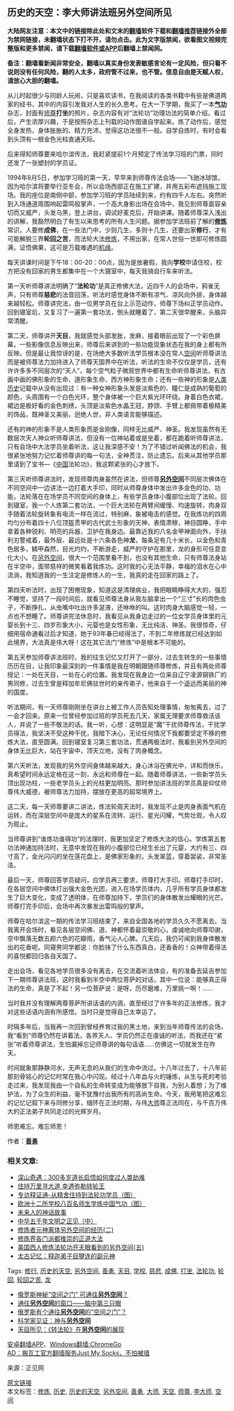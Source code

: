  <h2>历史的天空：李大师讲法班另外空间所见</h2> <p class="notice"><b>大陆网友注意：本文中的链接除此处和文末的<a href="https://github.com/bannedbook/fanqiang" >翻墙</a>软件下载和<a href="https://github.com/killgcd/justmysocks/blob/master/README.md">翻墙推荐</a>链接外全部为禁网链接，未翻墙状态下打不开，请勿点击。此为文字版禁闻，欲看图文视频完整版和更多禁闻，请下载<a href="https://github.com/bannedbook/fanqiang">翻墙软件或APP</a>后翻墙上禁闻网。</p><p>备注：翻墙看新闻非常安全，翻墙以真实身份发表敏感言论有一定风险，但只看不说则没有任何风险，翻的人太多，政府管不过来，也不管。信息自由是天赋人权，请放心大胆的翻墙。</b></p>  <div class="entry"> <p></p> <p>从儿时起很少与同龄人玩闹，只是喜欢读书，在我阅读的各类书籍中有些是佛道两家的经书，其中的内容引发我对人生的长久思考。在大一下学期，我买了一本<strong><span class='wp_keywordlink'><a href="https://www.qi-gong.me/" title="气功修炼网" target="_blank">气功</a></span></strong>杂志，封面有<a href="https://www.bannedbook.org/bnews/tag/%E5%B8%88%E5%B0%8A/" class="st_tag internal_tag" rel="tag" title="标签 师尊 下的日志">师尊</a><strong>打坐</strong>的照片，杂志内容有对“法轮功”功理功法的简单介绍，看过后，产生浓厚兴趣，于是按照杂志上刊载的动作图谱自学起来。炼了动作后，感觉全身发热，身体胀胀的、精力充沛，觉得这功法很不一般。自学自炼时，有时会看到头顶有一根金色光柱直通天际。</p> <p>后来得知师尊要来哈尔滨传法，我赶紧提前1个月预定了传法学习班的门票，同时还发了一张塑封的学员证。</p> <p>1994年8月5日，参加学习班的第一天，早早来到师尊传法会场——飞驰冰球馆，因为哈尔滨将要举行亚冬会，所以会场西部正在施工扩建，并用五彩布遮挡施工现场。我的座位是南侧中部，参加学习班的学员陆续到来，约有四千人左右。突然听到入场通道周围响起雷鸣般掌声，一个高大身影出场在会场中，我见到师尊面容亲切而又威严，头发乌黑，登上讲台，调试好麦克后，开始讲课。随着师尊深入浅出的讲解，我豁然明白了有生以来思考的所有人生问题。据参加学法班前了解的<strong><span class='wp_keywordlink'><a href="https://www.qi-gong.me/" title="气功修炼网" target="_blank">修炼</a></span></strong>常识，人要修<strong>成佛</strong>，在一些法门中，少则几生，多则十几生，还要出家<strong>修行</strong>，才有可能解脱三界<strong>轮回之苦</strong>，而法轮大法<a href="https://www.bannedbook.org/bnews/tag/%e4%bf%ae%e7%82%bc/" class="st_tag internal_tag" rel="tag" title="标签 修炼 下的日志">修炼</a>，不用出家，在常人世俗一世即可修炼圆满，证悟佛果，这可是万载难遇的<span class='wp_keywordlink'><a href="https://www.bannedbook.org/forum11/topic248.html" title="禁片：情为何物？生死相许？自由电影《机缘》下载、在线观看" target="_blank">机缘</a></span>。</p> <p>每天讲课时间是下午18：00-20：00点，因为是放暑假，我向<strong>学校</strong>申请住校，校方把没有回家的男生都集中在一个大寝室中，每天我骑自行车来听法。</p> <p>第一天听师尊讲法明确了“<strong>法轮功</strong>”是真正修佛大法，近四千人的会场中，鸦雀无声，只有师尊<strong>慈悲</strong>的法音回荡，听法时感觉身体不断有凉气、凉风向外排，身体越来越轻松。师尊讲完法，由一位男学员在台上示范动作，师尊下场纠正学员动作。回到寝室后，又复习了一遍第一套功法，倒头就睡着了，第二天很早醒来，头脑异常清醒。</p>  <p>第二天，师尊讲开<strong>天目</strong>，我就感觉头部发胀，发麻，接着眼前出现了一个彩色屏幕，一些影像信息反映出来，师尊后来讲到的一些功能现象状态在我的身上都有所反映。但是最让我惊讶的是，在场绝大多数听法学员根本没在常人<a href="https://www.bannedbook.org/bnews/tag/%E7%A9%BA%E9%97%B4/" class="st_tag internal_tag" rel="tag" title="标签 空间 下的日志">空间</a>听师尊讲法而是被师尊法力加持进入了师尊天国界中在听法，听法的生命不仅仅是学员，还有许许多多不同层次的“天人”，每个空气粒子微观世界中都有生命听师尊讲法，有古画中画的佛形象的生命、道形象生命、西方神形象生命；还有一些神的形象是<span class='wp_keywordlink'><a href="https://www.bannedbook.org/forum3/topic1750.html" title="考古学禁区-被掩藏的人类历史" target="_blank">人类历史</a></span>记载中从没有出现过：有一种女神形象头发是淡紫色的、瞳仁是成熟的葡萄的颜色，头周围有一个白色光环，整个身体被一个巨大紫光环环绕。身着白色衣裙，裙边是极好看的金色刺绣，头顶是淡紫色水晶王冠，脖颈、手臂上都佩带着极精美的饰品，既神圣又美丽，迥绝人世，非人类语言能够描述。</p> <p>还有的神的形象不是人类形象而是金刚像，同样无比威严、神圣。我发现虽然有无数层次天人神众听师尊讲法，但没有一位神站着或是坐着，都在跪着听师尊讲法，只有会场中大法学员坐着听法，这让我深感不安！为了不错过听闻佛法的机会，我很紧张地努力记忆着师尊讲的每一句法，全神贯注，防止遗忘。后来从其他学员那里请到了宝书—《<span class='wp_keywordlink_affiliate'><a href="https://www.bannedbook.org/" title="中国" target="_blank">中国</a></span>法轮功》，我这颗紧张的心才放下。</p> <p>第三天听师尊讲法时，发现师尊肉身虽然在讲法，但师尊<strong><span class='wp_keywordlink'><a href="https://www.bannedbook.org/forum3/topic61.html" title="电子书：人间神话《另外空间》" target="_blank">另外空间</a></span></strong>不同层次佛体在不同空间中一边讲法一边打着大手印，同时从师尊身体中发出许多金色的功、功能，法轮落在在场学员不同空间的身体上，有些学员身体小腹部位出现了法轮。回到寝室，我一个人炼第二套功法，一个巨大法轮在两臂间缓慢、均速旋转，肉身双手随着法轮旋转象有电流一样在流过，特别麻，象被电击的感觉。在我炼功的四周均匀分布着四十八位顶盔贯甲的古代武士形象的天神，表情肃穆，神目圆睁，手中拿着各种锐利、明亮的兵器，卫护在我身边。最靠近我的八名金甲神面向外，手扶利刃警戒着，最外层、最远处是十六条各色神<strong>龙</strong>，每条足有几十米长，以金色和青色居多，鳞甲森然，目光灼灼，不断游走，威严的守护在那里，龙的身形可任意变化大小。在<a href="https://www.bannedbook.org/bnews/tag/%e5%8f%a6%e5%a4%96%e7%a9%ba%e9%97%b4/" class="st_tag internal_tag" rel="tag" title="标签 另外空间 下的日志">另外空间</a>，很大一个范围里看不到，也没有其他生命，只有师尊法身站在半空中，面带慈祥的微笑看着我炼功。这时我的心无法平静，幸福的泪水在心中流淌，我知道我的一生注定是修炼人的一生，我真的走在回家的路上了。</p> <p>第四天听法时，出现了困倦现象，知道这是清理病业，我把眼睛睁得大大的，强忍不睡觉，坚持了一段时间后，就看见师尊法身从我左脑拿出一个“三寸”长的肉色虫子，不断挣扎，从虫嘴中吐出许多涎液，还咻咻的叫。这时肉身大脑感觉一轻，一点也不想睡了。师尊讲完法休息时，我看见从我身边走过的一位女学员身体里的元婴长到十三、四岁形象大小，元婴也是女性形象，无比纯洁、神圣。我很惊奇，仔细用宿命通看过后才知道，她于93年春已经得法了，不到二年修炼就已经达到如此境界，大法真是伟大呀！这在其它法门“修炼”中是根本不可能的。</p> <p>第五天参加师尊讲法班时，我的往生记忆又打开了一部分，过去生转生的一些事情历历在目，让我印象最深刻的一件事情是我在明朝跟随师尊修炼，并且有两处师尊授记：一处在天目，一处在心的位置。我发现在我身边一位来自辽宁凌源钢铁厂的男同修，过去生曾是释加牟尼佛驻世时的亲传弟子，他来自于一个遥远而美丽的神的国度。</p> <p>听法期间，有一天师尊刚刚坐在讲台上被工作人员告知处理事情，匆匆离去，过了一会才回来。原来一位曾经参加过班的学员死去几天，家属无理要求师尊救活该人，并说了一些不敬法的话。我一听，心想：这明显是“魔”干扰师尊传法，干扰学员得法，我坚决不受这种干扰，我暗下决心，无论任何情况下我都要坚定不移的修炼大法，直至圆满。回到寝室复习第三套功法，贯通两极法时，我看到另外空间的身体无比巨大，站在宇宙中，顶天立地，没有了肉身概念。</p>  <p>第六天听法，发现我的另外空间身体越来越大，身心沐浴在佛光中，详和而快乐，真希望时间永远定格在这一刻，永远和师尊在一起。随着师尊讲法，一些新学员头顶出现功柱，一些老学员头上的光柱更加明亮。那时参加讲法班的学员真是仰仗师尊伟大威德，被师尊法力加持，摆放在更高的超常境界上。</p> <p>这二天，每一天师尊要讲二讲法，炼法轮周天法时，我发现不止是肉身表面气机在运转，而在深层空间中是庞大的星系在流转、运行、星光闪耀，气势壮观，令人叹为观止。</p> <p>当师尊讲到“谁炼功谁得功”的法理时，我更加坚定了修炼大法的信心。学炼第五套功法神通加持法时，无意中发现在我的小腹部位已经生长出了元婴，大约有三、四寸高了，金光闪闪的坐在莲花盘上，是佛家形象的，头发翠蓝，穿着袈裟，非常圣洁。</p> <p>最后一天，师尊回答学员疑问，应学员再三要求，师尊打大手印。师尊打手印时，在各层空间中佛体打出强大金色光团，进入在场学员体内，几乎所有学员身体都发生了巨大变化，变成了透明体，在师尊加持下，学员们的身体散发出耀眼的光芒。师尊打完手印后，会场中再次暴发出雷鸣般的掌声。</p> <p>师尊在哈尔滨这一期的传法学习班结束了，来自全国各地的学员久久不愿离去。当我离开会场时，看见各层空间佛、道、神都怀着最崇敬的心，虔诚地向师尊叩谢，空中飘落无数五颜六色的花瓣雨，香气沁人心脾。几天后，我仍可闻到我身体散发出的花香呢。同寝男同学都说：你脸抹了什么东西真白，还香香的！众神带着得法的喜悦都回归各自天国了。</p> <p>走出会场，看见各地学员很多没有离去，在交流着听法体会，有的准备去延吉参加下一期师尊讲法班，这时我看到半空中两位菩萨的对话，其中一位说：能够真正得法的生命，真是了不起！另一位菩萨说：是呀，历尽磨难，万里挑一啊！……</p>  <p>当时我并没有理解两尊菩萨所讲话语的内涵，直至经过了许多年的正法修炼，我才对这些话语内涵有所感悟。当时只是觉得自己太幸运了。</p> <p>时隔多年后，当我再一次回到曾经养育过我的黑土地，来到当年师尊传法的会场，我“看到”师尊仍然在讲着法，各界天人、学员仍然正在虔诚的听法，而我还在“紧张”听着师尊讲法，生怕漏掉忘记师尊讲的每句话语……仿佛这一切就发生在昨天。</p> <p>时间就象那静静河水，无声无息的从我们的生命中流过。十八年过去了，十八年前那刻骨铭心的记忆时常在我心中闪现。经过十八年血与火的锤炼，从生与死的考验走过来，我发现我由一个自私的生命转变成为能够放下自我，为别人着想；为了维护法，为了众生的利益，毫不犹豫付出我所有的高尚生命。今天，我用笔把这难忘的记忆记叙下来与同修分享，缅怀在正法时期，与伟<a href="https://www.bannedbook.org/bnews/tag/%E5%A4%A7%E5%B8%88/" class="st_tag internal_tag" rel="tag" title="标签 大师 下的日志">大师</a>尊正法同在，与千百万伟大的正法弟子共同走过的光辉岁月。</p> <p>师恩难忘，难忘师恩！</p> <p>作者：<strong><a href="http://www.qi-gong.me/tag/%E5%96%84%E5%8B%87/" target="_blank" rel="noopener">善勇</a></strong></p> <div> <h3>相关文章:</h3> <ul> <li><a href="http://www.qi-gong.me/xiulian/20111125/155.html">深山奇遇：300多岁道长启悟如何度过人类劫难</a></li> <li><a href="http://www.qi-gong.me/xiulian/20120715/485.html">住持万里寻大道 幸遇弥勒转轮王</a></li> <li><a href="http://www.qi-gong.me/xiulian/20120715/486.html">专访释证通-从精舍住持到法轮功学员（图）</a></li> <li><a href="http://www.qi-gong.me/xiulian/20120712/465.html">欧洲十二所学校八百名师生学炼中国气功（图）</a></li> <li><a href="http://www.qi-gong.me/xiulian/20120624/443.html">未来人的神话故事</a></li> <li><a href="http://www.qi-gong.me/xiulian/20120115/326.html">中华五千年文明之正见（中）</a></li> <li><a href="http://www.qi-gong.me/xiulian/20120718/496.html">修炼者元神离体另外空间的经历(二)</a></li> <li><a href="http://www.qi-gong.me/xiulian/20120711/464.html">修炼界各门派都推崇的正道大法</a></li> <li><a href="http://www.qi-gong.me/xiulian/20120603/398.html">美国西人修炼法轮功开天眼看到的另外空间(五) </a></li> <li><a href="http://www.qi-gong.me/xiulian/20120712/467.html">太古记忆：释迦弟子目犍连的副元神</a></li> </ul> </div> <p>Tags: <a title="修行" href="http://www.qi-gong.me/tag/%E4%BF%AE%E8%A1%8C/" rel="tag">修行</a>, <a title="历史的天空" href="http://www.qi-gong.me/tag/%E5%8E%86%E5%8F%B2%E7%9A%84%E5%A4%A9%E7%A9%BA/" rel="tag">历史的天空</a>, <a title="另外空间" href="http://www.qi-gong.me/tag/%E5%8F%A6%E5%A4%96%E7%A9%BA%E9%97%B4/" rel="tag">另外空间</a>, <a title="善勇" href="http://www.qi-gong.me/tag/%E5%96%84%E5%8B%87/" rel="tag">善勇</a>, <a title="天目" href="http://www.qi-gong.me/tag/%E5%A4%A9%E7%9B%AE/" rel="tag">天目</a>, <a title="学校" href="http://www.qi-gong.me/tag/%E5%AD%A6%E6%A0%A1/" rel="tag">学校</a>, <a title="慈悲" href="http://www.qi-gong.me/tag/%E6%85%88%E6%82%B2/" rel="tag">慈悲</a>, <a title="成佛" href="http://www.qi-gong.me/tag/%E6%88%90%E4%BD%9B/" rel="tag">成佛</a>, <a title="打坐" href="http://www.qi-gong.me/tag/%E6%89%93%E5%9D%90/" rel="tag">打坐</a>, <a title="法轮功" href="http://www.qi-gong.me/tag/%E6%B3%95%E8%BD%AE%E5%8A%9F/" rel="tag">法轮功</a>, <a title="轮回" href="http://www.qi-gong.me/tag/%E8%BD%AE%E5%9B%9E/" rel="tag">轮回</a>, <a title="轮回之苦" href="http://www.qi-gong.me/tag/%E8%BD%AE%E5%9B%9E%E4%B9%8B%E8%8B%A6/" rel="tag">轮回之苦</a>, <a title="龙" href="http://www.qi-gong.me/tag/%E9%BE%99/" rel="tag">龙</a></p>  <ul class='op-related-articles' title='相关阅读'> <li><a href='https://www.bannedbook.org/bnews/funmedia/20200407/1307948.html' target='_blank'>俄罗斯神秘“空间之门” 可通往<b>另外空间</b>？</a></li> <li><a href='https://www.bannedbook.org/bnews/cnnews/20200218/1279084.html' target='_blank'>通往<b>另外空间</b>的窗口——脑中第三只眼</a></li> <li><a href='https://www.bannedbook.org/bnews/comments/20200131/1268094.html' target='_blank'>俄罗斯有个通往<b>另外空间</b>的“空间之门”？</a></li> <li><a href='https://www.bannedbook.org/bnews/comments/20200108/1255705.html' target='_blank'>科学家见证：神与<b>另外空间</b></a></li> <li><a href='https://www.bannedbook.org/bnews/aomi/supernatural/20200102/1252267.html' target='_blank'>天目所见：《转法轮》在<b>另外空间</b>的展现</a></li> </ul> <div class="texttj"> <a href="https://github.com/bannedbook/fanqiang/wiki/%E7%A6%81%E9%97%BB%E7%BD%91%E5%AE%89%E5%8D%93%E7%BF%BB%E5%A2%99%E6%96%B0%E9%97%BBAPP" target="_blank">安卓翻墙APP</a>、<a href="https://github.com/bannedbook/fanqiang/wiki/Chrome%E4%B8%80%E9%94%AE%E7%BF%BB%E5%A2%99%E5%8C%85" target="_blank">Windows翻墙:ChromeGo</a><br/> <a href="https://github.com/killgcd/justmysocks/blob/master/README.md" target="_blank">AD：搬瓦工官方翻墙服务Just My Socks，不怕被墙</a> </div><p>来源：正见网</p><a name='sharetosocial'></a>         <div><a href='https://www.bannedbook.org/bnews/tculture/20121025/73064.html'>原文链接</a></div>  </div><!--END ENTRY--> <div class="postfooter"> <div>本文标签：<a href="https://www.bannedbook.org/bnews/tag/%e4%bf%ae%e7%82%bc/" rel="tag">修炼</a>, <a href="https://www.bannedbook.org/bnews/tag/%E5%8E%86%E5%8F%B2/" rel="tag">历史</a>, <a href="https://www.bannedbook.org/bnews/tag/%e5%8e%86%e5%8f%b2%e7%9a%84%e5%a4%a9%e7%a9%ba/" rel="tag">历史的天空</a>, <a href="https://www.bannedbook.org/bnews/tag/%e5%8f%a6%e5%a4%96%e7%a9%ba%e9%97%b4/" rel="tag">另外空间</a>, <a href="https://www.bannedbook.org/bnews/tag/%e5%96%84%e5%8b%87/" rel="tag">善勇</a>, <a href="https://www.bannedbook.org/bnews/tag/%E5%A4%A7%E5%B8%88/" rel="tag">大师</a>, <a href="https://www.bannedbook.org/bnews/tag/%E5%A4%A9%E7%A9%BA/" rel="tag">天空</a>, <a href="https://www.bannedbook.org/bnews/tag/%E5%B8%88%E5%B0%8A/" rel="tag">师尊</a>, <a href="https://www.bannedbook.org/bnews/tag/%e6%9d%8e%e5%a4%a7%e5%b8%88/" rel="tag">李大师</a>, <a href="https://www.bannedbook.org/bnews/tag/%E7%A9%BA%E9%97%B4/" rel="tag">空间</a></div>  </div><!--END POSTFOOTER--> 